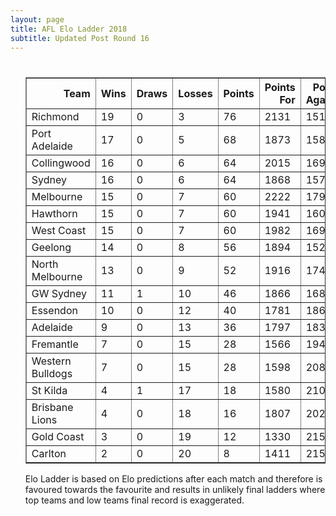```yaml
---
layout: page
title: AFL Elo Ladder 2018
subtitle: Updated Post Round 16
---
```

<ul class="ladder">
<div class="blurb">
  <h1></h1>
  <p>
      <table border="1" class="dataframe">   <thead>     <tr style="text-align: right;">       <th>Team</th>       <th>Wins</th>       <th>Draws</th>       <th>Losses</th>       <th>Points</th>       <th>Points For</th>       <th>Points Against</th>       <th>Percentage</th>     </tr>   </thead>   <tbody>     <tr>       <td>Richmond</td>       <td>19</td>       <td>0</td>       <td>3</td>       <td>76</td>       <td>2131</td>       <td>1514</td>       <td>140.753</td>     </tr>     <tr>       <td>Port Adelaide</td>       <td>17</td>       <td>0</td>       <td>5</td>       <td>68</td>       <td>1873</td>       <td>1583</td>       <td>118.32</td>     </tr>     <tr>       <td>Collingwood</td>       <td>16</td>       <td>0</td>       <td>6</td>       <td>64</td>       <td>2015</td>       <td>1698</td>       <td>118.669</td>     </tr>     <tr>       <td>Sydney</td>       <td>16</td>       <td>0</td>       <td>6</td>       <td>64</td>       <td>1868</td>       <td>1576</td>       <td>118.528</td>     </tr>     <tr>       <td>Melbourne</td>       <td>15</td>       <td>0</td>       <td>7</td>       <td>60</td>       <td>2222</td>       <td>1793</td>       <td>123.926</td>     </tr>     <tr>       <td>Hawthorn</td>       <td>15</td>       <td>0</td>       <td>7</td>       <td>60</td>       <td>1941</td>       <td>1606</td>       <td>120.859</td>     </tr>     <tr>       <td>West Coast</td>       <td>15</td>       <td>0</td>       <td>7</td>       <td>60</td>       <td>1982</td>       <td>1698</td>       <td>116.726</td>     </tr>     <tr>       <td>Geelong</td>       <td>14</td>       <td>0</td>       <td>8</td>       <td>56</td>       <td>1894</td>       <td>1520</td>       <td>124.605</td>     </tr>     <tr>       <td>North Melbourne</td>       <td>13</td>       <td>0</td>       <td>9</td>       <td>52</td>       <td>1916</td>       <td>1747</td>       <td>109.674</td>     </tr>     <tr>       <td>GW Sydney</td>       <td>11</td>       <td>1</td>       <td>10</td>       <td>46</td>       <td>1866</td>       <td>1686</td>       <td>110.676</td>     </tr>     <tr>       <td>Essendon</td>       <td>10</td>       <td>0</td>       <td>12</td>       <td>40</td>       <td>1781</td>       <td>1863</td>       <td>95.5985</td>     </tr>     <tr>       <td>Adelaide</td>       <td>9</td>       <td>0</td>       <td>13</td>       <td>36</td>       <td>1797</td>       <td>1830</td>       <td>98.1967</td>     </tr>     <tr>       <td>Fremantle</td>       <td>7</td>       <td>0</td>       <td>15</td>       <td>28</td>       <td>1566</td>       <td>1944</td>       <td>80.5556</td>     </tr>     <tr>       <td>Western Bulldogs</td>       <td>7</td>       <td>0</td>       <td>15</td>       <td>28</td>       <td>1598</td>       <td>2086</td>       <td>76.6059</td>     </tr>     <tr>       <td>St Kilda</td>       <td>4</td>       <td>1</td>       <td>17</td>       <td>18</td>       <td>1580</td>       <td>2103</td>       <td>75.1308</td>     </tr>     <tr>       <td>Brisbane Lions</td>       <td>4</td>       <td>0</td>       <td>18</td>       <td>16</td>       <td>1807</td>       <td>2029</td>       <td>89.0586</td>     </tr>     <tr>       <td>Gold Coast</td>       <td>3</td>       <td>0</td>       <td>19</td>       <td>12</td>       <td>1330</td>       <td>2150</td>       <td>61.8605</td>     </tr>     <tr>       <td>Carlton</td>       <td>2</td>       <td>0</td>       <td>20</td>       <td>8</td>       <td>1411</td>       <td>2152</td>       <td>65.5669</td>     </tr>   </tbody> </table>
</p>
<p> Elo Ladder is based on Elo predictions after each match and therefore is favoured towards the favourite and results in unlikely final ladders where top teams and low teams final record is exaggerated.
</p>
</div><!-- /.blurb -->	
</ul>
